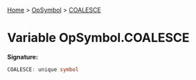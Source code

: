 [Home](../../../index.md) &gt; [OpSymbol](../../opsymbol.md) &gt; [COALESCE](./coalesce.md)

# Variable OpSymbol.COALESCE


<b>Signature:</b>

```typescript
COALESCE: unique symbol
```
